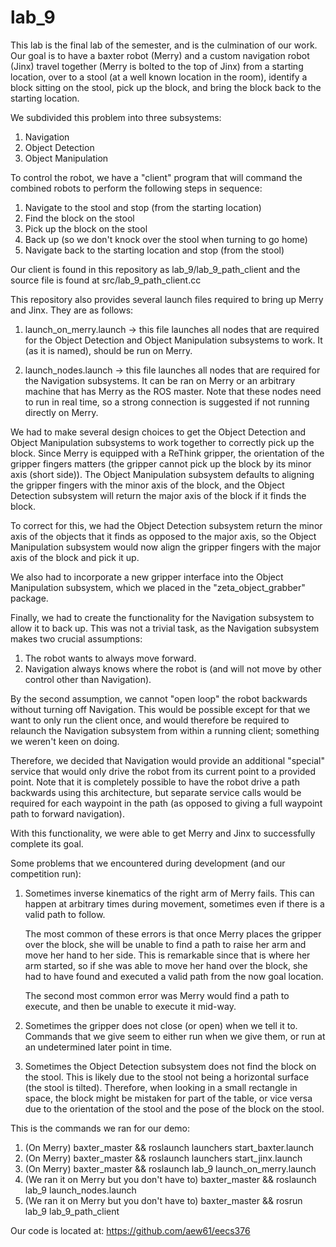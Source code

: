 # lab_9

This lab is the final lab of the semester, and is the culmination of our work.
Our goal is to have a baxter robot (Merry) and a custom navigation robot (Jinx) travel together
(Merry is bolted to the top of Jinx) from a starting location, over to a stool (at a well known
location in the room), identify a block sitting on the stool, pick up the block, and bring the block
back to the starting location.

We subdivided this problem into three subsystems:

1) Navigation
2) Object Detection
3) Object Manipulation

To control the robot, we have a "client" program that will command the combined robots to perform
the following steps in sequence:

1) Navigate to the stool and stop (from the starting location)
2) Find the block on the stool
3) Pick up the block on the stool
4) Back up (so we don't knock over the stool when turning to go home)
5) Navigate back to the starting location and stop (from the stool)

Our client is found in this repository as lab_9/lab_9_path_client and the source file
is found at src/lab_9_path_client.cc

This repository also provides several launch files required to bring up Merry and Jinx.
They are as follows:

1) launch_on_merry.launch -> this file launches all nodes that are required for the Object Detection
                             and Object Manipulation subsystems to work. It (as it is named), should
                             be run on Merry.

2) launch_nodes.launch -> this file launches all nodes that are required for the Navigation subsystems.
                          It can be ran on Merry or an arbitrary machine that has Merry as the ROS master.
                          Note that these nodes need to run in real time, so a strong connection is suggested
                          if not running directly on Merry.

We had to make several design choices to get the Object Detection and Object Manipulation subsystems to
work together to correctly pick up the block. Since Merry is equipped with a ReThink gripper, the orientation
of the gripper fingers matters (the gripper cannot pick up the block by its minor axis (short side)).
The Object Manipulation subsystem defaults to aligning the gripper fingers with the minor axis of the block,
and the Object Detection subsystem will return the major axis of the block if it finds the block.

To correct for this, we had the Object Detection subsystem return the minor axis of the objects that it finds
as opposed to the major axis, so the Object Manipulation subsystem would now align the gripper fingers with
the major axis of the block and pick it up.

We also had to incorporate a new gripper interface into the Object Manipulation subsystem, which we placed
in the "zeta_object_grabber" package.

Finally, we had to create the functionality for the Navigation subsystem to allow it to back up.
This was not a trivial task, as the Navigation subsystem makes two crucial assumptions:

1) The robot wants to always move forward.
2) Navigation always knows where the robot is (and will not move by other control other than Navigation).

By the second assumption, we cannot "open loop" the robot backwards without turning off Navigation. This
would be possible except for that we want to only run the client once, and would therefore be required
to relaunch the Navigation subsystem from within a running client; something we weren't keen on doing.

Therefore, we decided that Navigation would provide an additional "special" service that would only
drive the robot from its current point to a provided point. Note that it is completely possible to have
the robot drive a path backwards using this architecture, but separate service calls would be required for
each waypoint in the path (as opposed to giving a full waypoint path to forward navigation).

With this functionality, we were able to get Merry and Jinx to successfully complete its goal.


Some problems that we encountered during development (and our competition run):

1) Sometimes inverse kinematics of the right arm of Merry fails. This can happen at arbitrary times during
   movement, sometimes even if there is a valid path to follow.

   The most common of these errors is that once Merry places the gripper over the block, she will be unable
   to find a path to raise her arm and move her hand to her side. This is remarkable since that is where her
   arm started, so if she was able to move her hand over the block, she had to have found and executed a
   valid path from the now goal location.

   The second most common error was Merry would find a path to execute, and then be unable to execute it mid-way.

2) Sometimes the gripper does not close (or open) when we tell it to. Commands that we give seem to either
   run when we give them, or run at an undetermined later point in time.

3) Sometimes the Object Detection subsystem does not find the block on the stool. This is likely due to the
   stool not being a horizontal surface (the stool is tilted). Therefore, when looking in a small rectangle
   in space, the block might be mistaken for part of the table, or vice versa due to the orientation of the
   stool and the pose of the block on the stool.

This is the commands we ran for our demo:

1) (On Merry) baxter_master && roslaunch launchers start_baxter.launch
2) (On Merry) baxter_master && roslaunch launchers start_jinx.launch
3) (On Merry) baxter_master && roslaunch lab_9 launch_on_merry.launch
4) (We ran it on Merry but you don't have to) baxter_master && roslaunch lab_9 launch_nodes.launch
5) (We ran it on Merry but you don't have to) baxter_master && rosrun lab_9 lab_9_path_client

Our code is located at:
https://github.com/aew61/eecs376

